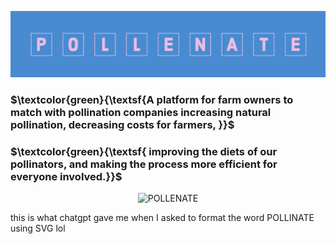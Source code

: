 ![Pollenator](https://github.com/willgitdata/pollen8/blob/27037f57c396a1e1d54522a778d88ddc4f5bde8b/Screenshot%202023-08-22%20at%208.07.02%20PM.png)    

### $\textcolor{green}{\textsf{A platform for farm owners to match with pollination companies increasing natural pollination, decreasing costs for farmers, }}$ 
### $\textcolor{green}{\textsf{ improving the diets of our pollinators, and making the process more efficient for everyone involved.}}$ 


<p align="center">
  <img src="https://svgshare.com/i/cTX.svg" alt="POLLENATE"/>
</p>

this is what chatgpt gave me when I asked to format the word POLLINATE using SVG lol                                                
             
